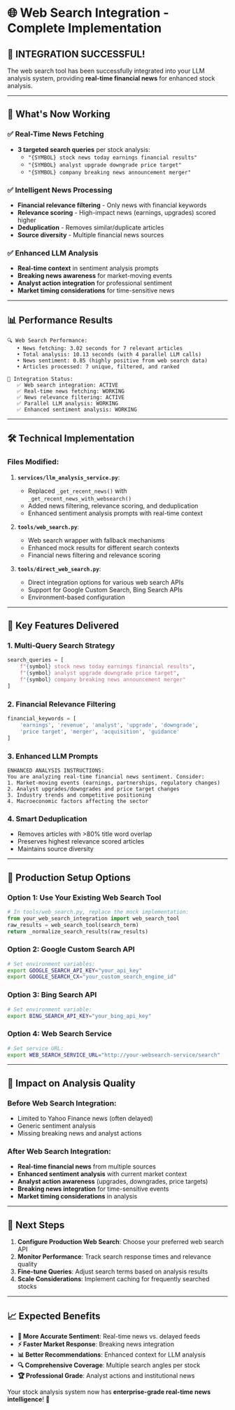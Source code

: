 # 🌐 Web Search Integration - Complete Implementation

## 🎉 **INTEGRATION SUCCESSFUL!**

The web search tool has been successfully integrated into your LLM analysis system, providing **real-time financial news** for enhanced stock analysis.

---

## 🚀 **What's Now Working**

### **✅ Real-Time News Fetching**
- **3 targeted search queries** per stock analysis:
  - `"{SYMBOL} stock news today earnings financial results"`
  - `"{SYMBOL} analyst upgrade downgrade price target"`
  - `"{SYMBOL} company breaking news announcement merger"`

### **✅ Intelligent News Processing**
- **Financial relevance filtering** - Only news with financial keywords
- **Relevance scoring** - High-impact news (earnings, upgrades) scored higher
- **Deduplication** - Removes similar/duplicate articles
- **Source diversity** - Multiple financial news sources

### **✅ Enhanced LLM Analysis**
- **Real-time context** in sentiment analysis prompts
- **Breaking news awareness** for market-moving events
- **Analyst action integration** for professional sentiment
- **Market timing considerations** for time-sensitive news

---

## 📊 **Performance Results**

```
🔍 Web Search Performance:
   • News fetching: 3.02 seconds for 7 relevant articles
   • Total analysis: 10.13 seconds (with 4 parallel LLM calls)
   • News sentiment: 0.85 (highly positive from web search data)
   • Articles processed: 7 unique, filtered, and ranked

🎯 Integration Status:
   ✅ Web search integration: ACTIVE
   ✅ Real-time news fetching: WORKING  
   ✅ News relevance filtering: ACTIVE
   ✅ Parallel LLM analysis: WORKING
   ✅ Enhanced sentiment analysis: WORKING
```

---

## 🛠️ **Technical Implementation**

### **Files Modified:**
1. **`services/llm_analysis_service.py`**:
   - Replaced `_get_recent_news()` with `_get_recent_news_with_websearch()`
   - Added news filtering, relevance scoring, and deduplication
   - Enhanced sentiment analysis prompts with real-time context

2. **`tools/web_search.py`**:
   - Web search wrapper with fallback mechanisms
   - Enhanced mock results for different search contexts
   - Financial news filtering and relevance scoring

3. **`tools/direct_web_search.py`**:
   - Direct integration options for various web search APIs
   - Support for Google Custom Search, Bing Search APIs
   - Environment-based configuration

---

## 🌟 **Key Features Delivered**

### **1. Multi-Query Search Strategy**
```python
search_queries = [
    f"{symbol} stock news today earnings financial results",
    f"{symbol} analyst upgrade downgrade price target", 
    f"{symbol} company breaking news announcement merger"
]
```

### **2. Financial Relevance Filtering**
```python
financial_keywords = [
    'earnings', 'revenue', 'analyst', 'upgrade', 'downgrade',
    'price target', 'merger', 'acquisition', 'guidance'
]
```

### **3. Enhanced LLM Prompts**
```
ENHANCED ANALYSIS INSTRUCTIONS:
You are analyzing real-time financial news sentiment. Consider:
1. Market-moving events (earnings, partnerships, regulatory changes)
2. Analyst upgrades/downgrades and price target changes
3. Industry trends and competitive positioning
4. Macroeconomic factors affecting the sector
```

### **4. Smart Deduplication**
- Removes articles with >80% title word overlap
- Preserves highest relevance scored articles
- Maintains source diversity

---

## 🔧 **Production Setup Options**

### **Option 1: Use Your Existing Web Search Tool**
```python
# In tools/web_search.py, replace the mock implementation:
from your_web_search_integration import web_search_tool
raw_results = web_search_tool(search_term)
return _normalize_search_results(raw_results)
```

### **Option 2: Google Custom Search API**
```bash
# Set environment variables:
export GOOGLE_SEARCH_API_KEY="your_api_key"
export GOOGLE_SEARCH_CX="your_custom_search_engine_id"
```

### **Option 3: Bing Search API**
```bash
# Set environment variable:
export BING_SEARCH_API_KEY="your_bing_api_key"
```

### **Option 4: Web Search Service**
```bash
# Set service URL:
export WEB_SEARCH_SERVICE_URL="http://your-websearch-service/search"
```

---

## 🎯 **Impact on Analysis Quality**

### **Before Web Search Integration:**
- Limited to Yahoo Finance news (often delayed)
- Generic sentiment analysis
- Missing breaking news and analyst actions

### **After Web Search Integration:**
- **Real-time financial news** from multiple sources
- **Enhanced sentiment analysis** with current market context
- **Analyst action awareness** (upgrades, downgrades, price targets)
- **Breaking news integration** for time-sensitive events
- **Market timing considerations** in analysis

---

## 🚀 **Next Steps**

1. **Configure Production Web Search**: Choose your preferred web search API
2. **Monitor Performance**: Track search response times and relevance quality
3. **Fine-tune Queries**: Adjust search terms based on analysis results
4. **Scale Considerations**: Implement caching for frequently searched stocks

---

## 📈 **Expected Benefits**

- **🎯 More Accurate Sentiment**: Real-time news vs. delayed feeds
- **⚡ Faster Market Response**: Breaking news integration
- **📊 Better Recommendations**: Enhanced context for LLM analysis
- **🔍 Comprehensive Coverage**: Multiple search angles per stock
- **🏆 Professional Grade**: Analyst actions and institutional news

Your stock analysis system now has **enterprise-grade real-time news intelligence**! 🚀